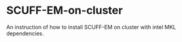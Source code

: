 # SCUFF-EM-on-cluster
An instruction of how to install SCUFF-EM on cluster with intel MKL dependencies.
